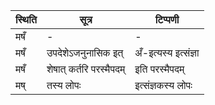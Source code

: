 | स्थिति | सूत्र | टिप्पणी |
| ----- | ------- | ------ |
| मषँ | - | - |
| मषँ | उपदेशेऽजनुनासिक इत् | अँ-इत्यस्य इत्संज्ञा |
| मषँ | शेषात् कर्तरि परस्मैपदम् | इति परस्मैपदम् |
| मष् | तस्य लोपः | इत्संज्ञकस्य लोपः |
